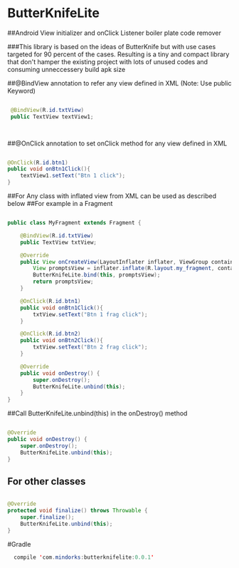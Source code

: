# ButterKnifeLite
##Android View initializer and onClick Listener boiler plate code remover

###This library is based on the ideas of ButterKnife but with use cases targeted for 90 percent of the cases. Resulting is a tiny and compact library that don't hamper the existing project with lots of unused codes and consuming unneccessery build apk size

##@BindView annotation to refer any view defined in XML (Note: Use public Keyword)
```java

 @BindView(R.id.txtView)
 public TextView textView1;

 
```

##@OnClick annotation to set onClick method for any view defined in XML
```java

@OnClick(R.id.btn1)
public void onBtn1Click(){
    textView1.setText("Btn 1 click");
}

```

##For Any class with inflated view from XML can be used as described below
##For example in a Fragment
```java

public class MyFragment extends Fragment {

    @BindView(R.id.txtView)
    public TextView txtView;

    @Override
    public View onCreateView(LayoutInflater inflater, ViewGroup container, Bundle savedInstanceState) {
        View promptsView = inflater.inflate(R.layout.my_fragment, container, false);
        ButterKnifeLite.bind(this, promptsView);
        return promptsView;
    }

    @OnClick(R.id.btn1)
    public void onBtn1Click(){
        txtView.setText("Btn 1 frag click");
    }

    @OnClick(R.id.btn2)
    public void onBtn2Click(){
        txtView.setText("Btn 2 frag click");
    }

    @Override
    public void onDestroy() {
        super.onDestroy();
        ButterKnifeLite.unbind(this);
    }
}

```

##Call  ButterKnifeLite.unbind(this) in the onDestroy() method
```java

@Override
public void onDestroy() {
    super.onDestroy();
    ButterKnifeLite.unbind(this);
}

```

## For other classes 
```java

@Override
protected void finalize() throws Throwable {
    super.finalize();
    ButterKnifeLite.unbind(this);
}

```

#Gradle
```java
  compile 'com.mindorks:butterknifelite:0.0.1'
```

